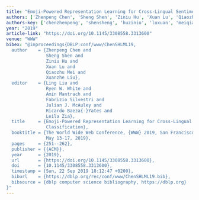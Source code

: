 ```yaml
---
title: "Emoji-Powered Representation Learning for Cross-Lingual Sentiment Classification"
authors: ['Zhenpeng Chen', 'Sheng Shen', 'Ziniu Hu', 'Xuan Lu', 'Qiaozhu Mei', 'Xuanzhe Liu']
authors-key: ['chenzhenpeng', 'shensheng', 'huziniu', 'luxuan', 'meiqiaozhu', 'liuxuanzhe']
year: "2019"
article-link: "https://doi.org/10.1145/3308558.3313600"
venue: "WWW"
bibex: "@inproceedings{DBLP:conf/www/ChenSHLML19,
  author    = {Zhenpeng Chen and
               Sheng Shen and
               Ziniu Hu and
               Xuan Lu and
               Qiaozhu Mei and
               Xuanzhe Liu},
  editor    = {Ling Liu and
               Ryen W. White and
               Amin Mantrach and
               Fabrizio Silvestri and
               Julian J. McAuley and
               Ricardo Baeza{-}Yates and
               Leila Zia},
  title     = {Emoji-Powered Representation Learning for Cross-Lingual Sentiment
               Classification},
  booktitle = {The World Wide Web Conference, {WWW} 2019, San Francisco, CA, USA,
               May 13-17, 2019},
  pages     = {251--262},
  publisher = {{ACM}},
  year      = {2019},
  url       = {https://doi.org/10.1145/3308558.3313600},
  doi       = {10.1145/3308558.3313600},
  timestamp = {Sun, 22 Sep 2019 18:12:47 +0200},
  biburl    = {https://dblp.org/rec/conf/www/ChenSHLML19.bib},
  bibsource = {dblp computer science bibliography, https://dblp.org}
}"
---
```

